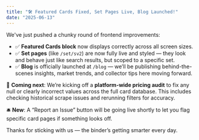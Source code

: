 ```yaml
---
title: "🛠 Featured Cards Fixed, Set Pages Live, Blog Launched!"
date: "2025-06-13"
---
```


We've just pushed a chunky round of frontend improvements:

- ✅ **Featured Cards block** now displays correctly across all screen sizes.  
- ✅ **Set pages** (like `/set/sv2`) are now fully live and styled — they look and behave just like search results, but scoped to a specific set.  
- ✅ **Blog** is officially launched at `/blog` — we’ll be publishing behind-the-scenes insights, market trends, and collector tips here moving forward.

🧹 **Coming next**: We’re kicking off a **platform-wide pricing audit** to fix any null or clearly incorrect values across the full card database. This includes checking historical scrape issues and rerunning filters for accuracy.

🛎 **New**: A “Report an Issue” button will be going live shortly to let you flag specific card pages if something looks off.

Thanks for sticking with us — the binder’s getting smarter every day.
